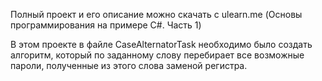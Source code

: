 Полный проект и его описание можно скачать с ulearn.me (Основы программирования на примере C#. Часть 1)

В этом проекте в файле CaseAlternatorTask необходимо было создать алгоритм, который по заданному слову перебирает все возможные пароли, полученные из этого слова заменой регистра.
